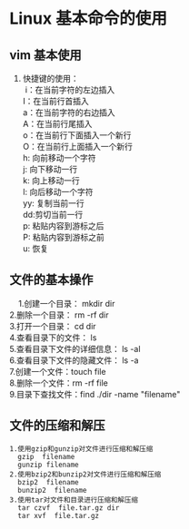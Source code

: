 # Linux 基本命令的使用      

## vim 基本使用       
1. 快捷键的使用：     
    i：在当前字符的左边插入     
    I：在当前行首插入     
    a：在当前字符的右边插入     
    A：在当前行尾插入     
    o：在当前行下面插入一个新行      
    O：在当前行上面插入一个新行    
    h: 向前移动一个字符   
    j: 向下移动一行     
    k: 向上移动一行     
    l: 向后移动一个字符      
    yy: 复制当前一行    
    dd:剪切当前一行     
    p: 粘贴内容到游标之后     
    P: 粘贴内容到游标之前     
    u: 恢复      
    
## 文件的基本操作     
    1.创建一个目录： mkdir dir      
     2.删除一个目录： rm -rf dir     
     3.打开一个目录： cd dir      
     4.查看目录下的文件： ls     
     5.查看目录下文件的详细信息： ls -al      
     6.查看目录下文件的隐藏文件： ls -a    
     7.创建一个文件：touch file      
     8.删除一个文件：rm -rf file     
     9.目录下查找文件：find  ./dir  -name  "filename"      
     
 ## 文件的压缩和解压      
    1.使用gzip和gunzip对文件进行压缩和解压缩      
      gzip  filename    
      gunzip filename      
    2.使用bzip2和bunzip2对文件进行压缩和解压缩    
      bzip2  filename      
      bunzip2  filename    
    3.使用tar对文件和目录进行压缩和解压缩     
      tar czvf  file.tar.gz dir     
      tar xvf  file.tar.gz    

     

      
         

